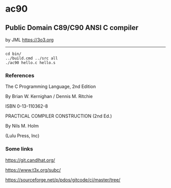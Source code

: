 ac90
====

Public Domain C89/C90 ANSI C compiler
----
by JML https://3o3.org


***

```
cd bin/
../build.cmd ../src all
./ac90 hello.c hello.s
```


### References


The C Programming Language, 2nd Edition

By Brian W. Kernighan / Dennis M. Ritchie

ISBN 0-13-110362-8





PRACTICAL COMPILER CONSTRUCTION (2nd Ed.)

By Nils M. Holm

(Lulu Press, Inc)




### Some links

https://git.candlhat.org/

https://www.t3x.org/subc/

https://sourceforge.net/p/pdos/gitcode/ci/master/tree/


